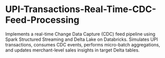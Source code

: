 # UPI-Transactions-Real-Time-CDC-Feed-Processing
Implements a real-time Change Data Capture (CDC) feed pipeline using Spark Structured Streaming and Delta Lake on Databricks. Simulates UPI transactions, consumes CDC events, performs micro-batch aggregations, and updates merchant-level sales insights in target Delta tables.
